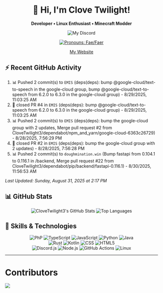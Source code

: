 <div align="center">
  <h1>👋 Hi, I'm Clove Twilight!</h1>
  <p><b>Developer • Linux Enthusiast • Minecraft Modder</b></p>
  
  ![My Discord](https://dsc-readme.tsuni.dev/api/user/1025770042245251122?aboutMe=%E0%BD%90%E0%BD%B2+%E0%BE%90%E2%9D%A4%EF%B8%8E+%E0%BD%8B%E0%BE%80+%D9%80%D9%80%D9%80%D9%80%D9%80%D9%80%D9%80%D9%80%D9%80%D9%80%D9%80%D9%80%D9%80%D9%80%D9%80%D9%80%D9%80%EF%AE%A9%D9%A8%D9%80+%E0%BD%90%E0%BD%B2+%E0%BE%90%E2%9D%A4%EF%B8%8E+%E0%BD%8B%E0%BE%80+%0AA+Faesexual+Genderfae+Linkin+Park+fan+%F0%9D%84%9E%0ATherian+%E2%A8%BA%E2%83%9D%0AFormer+Drug+Addict%E2%80%A6%0AHRT+Bitch+since+21%2F12%2F2023%0AAbout+me%3F+https%3A%2F%2Ffaq.clovetwilight3.co.uk&theme=nitroDark&primaryColor=000000&accentColor=ffffff&width=400)
  
  <a href="https://en.pronouns.page/@clovetwilight3"><img src="https://img.shields.io/badge/Pronouns-Fae%2FFaer-ff69b4?style=flat-square" alt="Pronouns: Fae/Faer"/></a>

  <a href="https://clovetwilight3.co.uk">My Website</a>
</div>

## ⚡ Recent GitHub Activity

<!--ACTIVITY:START-->
1. 📊 Pushed 2 commit(s) to `EMIS` (deps(deps): bump @google-cloud/text-to-speech in the google-cloud group, bump @google-cloud/text-to-speech from 6.2.0 to 6.3.0 in the google-cloud group) - 8/29/2025, 11:03:25 AM
1. 🔄 closed PR #4 in `EMIS` (deps(deps): bump @google-cloud/text-to-speech from 6.2.0 to 6.3.0 in the google-cloud group) - 8/29/2025, 11:03:25 AM
1. 📊 Pushed 2 commit(s) to `EMIS` (deps(deps): bump the google-cloud group with 2 updates, Merge pull request #2 from CloveTwilight3/dependabot/npm_and_yarn/google-cloud-6363c26729) - 8/28/2025, 7:56:29 PM
1. 🔄 closed PR #2 in `EMIS` (deps(deps): bump the google-cloud group with 2 updates) - 8/28/2025, 7:56:28 PM
1. 📊 Pushed 2 commit(s) to `doughmination.win` (Bump fastapi from 0.104.1 to 0.116.1 in /backend, Merge pull request #22 from CloveTwilight3/dependabot/pip/backend/fastapi-0.116.1) - 8/30/2025, 11:56:53 AM

*Last Updated: Sunday, August 31, 2025 at 2:17 PM*
<!--ACTIVITY:END-->

## 📊 GitHub Stats

<div align="center">
  <img src="https://github-readme-stats.vercel.app/api?username=clovetwilight3&theme=synthwave&show_icons=true" alt="CloveTwilight3's GitHub Stats" />
  <img src="https://github-readme-stats.vercel.app/api/top-langs/?username=clovetwilight3&layout=compact&theme=synthwave&hide_border=true" alt="Top Languages" />
</div>

## 🧠 Skills & Technologies

<div align="center">
  <!-- Primary languages -->
  <img
    src="https://img.shields.io/badge/PHP-777BB4?style=for-the-badge&logo=php&logoColor=white"
    alt="PhP" />
  <img
src="https://img.shields.io/badge/TypeScript-3178C6?logo=typescript&logoColor=fff" alt="TypeScript" />
  <img src="https://img.shields.io/badge/JavaScript-F7DF1E.svg?logo=javascript&logoColor=black" alt="JavaScript" />
  <img src="https://img.shields.io/badge/Python-31A8FF.svg?logo=python&logoColor=white" alt="Python" />
  <img src="https://img.shields.io/badge/Java-%23ED8B00.svg?logo=openjdk&logoColor=white" alt="Java" />
  <br/>
  <!-- Secondary languages -->
  <img src="https://img.shields.io/badge/Rust-%23000000.svg?logo=rust&logoColor=white" alt="Rust" />
  <img src="https://img.shields.io/badge/Kotlin-%237F52FF.svg?logo=kotlin&logoColor=white" alt="Kotlin" />
  <img src="https://img.shields.io/badge/CSS-1572B6?logo=css3&logoColor=fff" alt="CSS" />
  <img src="https://img.shields.io/badge/HTML5-E34F26?logo=html5&logoColor=white" alt="HTML5" />
  <br/>
  <!-- Frameworks & technologies -->
  <img src="https://img.shields.io/badge/Discord.js-5865F2?logo=discord&logoColor=white" alt="Discord.js" />
  <img src="https://img.shields.io/badge/Node.js-339933?logo=nodedotjs&logoColor=white" alt="Node.js" />
  <img src="https://img.shields.io/badge/GitHub_Actions-2088FF?logo=github-actions&logoColor=white" alt="GitHub Actions" />
  <img src="https://img.shields.io/badge/Linux-FCC624?logo=linux&logoColor=black" alt="Linux" />
</div>

---

# Contributors
<a href="https://github.com/CloveTwilight3/clovetwilight3/graphs/contributors">
  <img src="https://contrib.rocks/image?repo=CloveTwilight3/clovetwilight3" />
</a>
